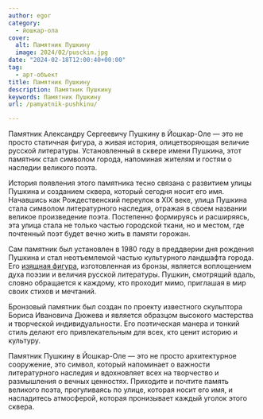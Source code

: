 ```yaml
---
author: egor
category:
  - йошкар-ола
cover:
  alt: Памятник Пушкину
  image: 2024/02/pusckin.jpg
date: "2024-02-18T12:00:40+00:00"
tag:
  - арт-объект
title: Памятник Пушкину
description: Памятник Пушкину
keywords: Памятник Пушкину
url: /pamyatnik-pushkinu/

---
```

Памятник Александру Сергеевичу Пушкину в Йошкар-Оле — это не просто статичная фигура, а живая история, олицетворяющая величие русской литературы. Установленный в сквере имени Пушкина, этот памятник стал символом города, напоминая жителям и гостям о наследии великого поэта.

История появления этого памятника тесно связана с развитием улицы Пушкина и созданием сквера, который сегодня носит его имя. Начавшись как Рождественский переулок в XIX веке, улица Пушкина стала символом литературного наследия, отражая в своем названии великое произведение поэта. Постепенно формируясь и расширяясь, эта улица стала не только частью городской ткани, но и местом, где почтенный поэт будет вечно жить в памяти горожан.

Сам памятник был установлен в 1980 году в преддверии дня рождения Пушкина и стал неотъемлемой частью культурного ландшафта города. Его [изящная фигура](/buddijskaya-stupa-prosvetleniya/), изготовленная из бронзы, является воплощением духа поэзии и величия русской литературы. Пушкин, смотрящий вдаль, словно обращается к каждому, кто проходит мимо, приглашая в мир своих стихов и мечтаний.

Бронзовый памятник был создан по проекту известного скульптора Бориса Ивановича Дюжева и является образцом высокого мастерства и творческой индивидуальности. Его поэтическая манера и тонкий стиль делают его привлекательным для всех, кто ценит историю и культуру.

Памятник Пушкину в Йошкар-Оле — это не просто архитектурное сооружение, это символ, который напоминает о важности литературного наследия и вдохновляет всех на творчество и размышления о вечных ценностях. Приходите и почтите память великого поэта, прогуливаясь по улице, которая носит его имя, и насладитесь атмосферой, которая пронизывает каждый уголок этого сквера.
